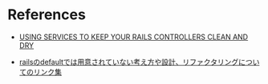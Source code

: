 
[](https://postd.cc/how-dhh-organizes-his-rails-controllers/)


# References

+ [USING SERVICES TO KEEP YOUR RAILS CONTROLLERS CLEAN AND DRY](https://www.engineyard.com/blog/keeping-your-rails-controllers-dry-with-services)

+ [railsのdefaultでは用意されていない考え方や設計、リファクタリングについてのリンク集](https://qiita.com/tos-miyake/items/8dffb16273726f538d49#_reference-e15fd391825b14aff456)
